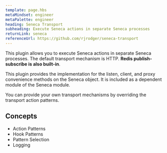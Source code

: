```yaml
---
template: page.hbs
metaMindset: engineer
metaPalette: engineer
heading: Seneca Transport
subheading: Execute Seneca actions in separate Seneca processes
returnLink: seneca
referenceUrl: https://github.com/rjrodger/seneca-transport
---
```


This plugin allows you to execute Seneca actions in separate Seneca processes. The default transport mechanism is HTTP. **Redis publish-subscribe is also built-in**.

This plugin provides the implementation for the listen, client, and proxy convenience methods on the Seneca object. It is included as a dependent module of the Seneca module.

You can provide your own transport mechanisms by overriding the transport action patterns.

## Concepts

* Action Patterns
* Hook Patterns
* Pattern Selection
* Logging
